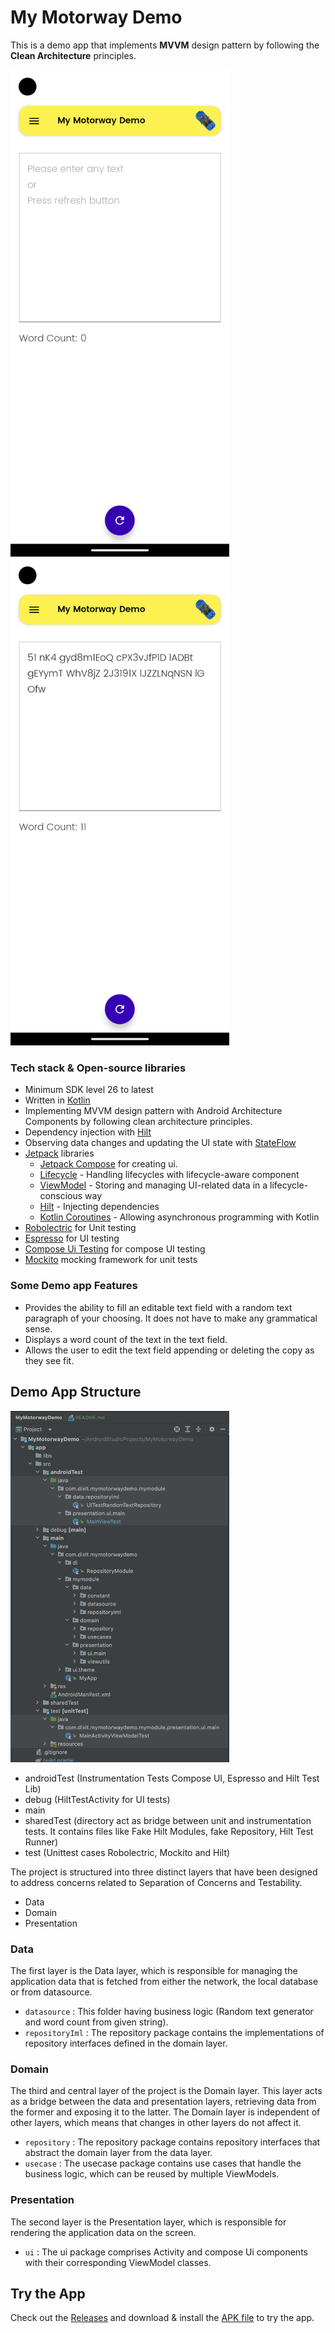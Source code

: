 <h1 align="left">My Motorway Demo </h1>

<p align="left">This is a demo app that implements <b>MVVM</b> design pattern by following the <b>Clean Architecture</b> principles.
</p>

<img src="appImages/app_screenshot_1.png" width="350"/>

<img src="appImages/app_screenshot_2.png" width="350"/>

### Tech stack & Open-source libraries
- Minimum SDK level 26 to latest
- Written in [Kotlin](https://kotlinlang.org/)
- Implementing MVVM design pattern with Android Architecture Components by following clean architecture principles.
- Dependency injection with [Hilt](https://developer.android.com/training/dependency-injection/hilt-android)
- Observing data changes and updating the UI state with [StateFlow](https://kotlinlang.org/api/kotlinx.coroutines/kotlinx-coroutines-core/kotlinx.coroutines.flow/-state-flow/)
- [Jetpack](https://developer.android.com/jetpack) libraries
    - [Jetpack Compose](https://developer.android.com/jetpack/compose) for creating ui.
    - [Lifecycle](https://developer.android.com/topic/libraries/architecture/lifecycle) - Handling lifecycles with lifecycle-aware component
    - [ViewModel](https://developer.android.com/topic/libraries/architecture/viewmodel) - Storing and managing UI-related data in a lifecycle-conscious way
    - [Hilt](https://developer.android.com/training/dependency-injection/hilt-android) - Injecting dependencies
    - [Kotlin Coroutines](https://kotlinlang.org/docs/coroutines-overview.html) - Allowing asynchronous programming with Kotlin
- [Robolectric](https://robolectric.org/) for Unit testing
- [Espresso](https://developer.android.com/training/testing/espresso) for UI testing
- [Compose Ui Testing](https://developer.android.com/jetpack/compose/testing) for compose UI testing
- [Mockito](https://site.mockito.org/) mocking framework for unit tests

### Some Demo app Features
- Provides the ability to fill an editable text field with a random text paragraph of your
  choosing. It does not have to make any grammatical sense.
- Displays a word count of the text in the text field.
- Allows the user to edit the text field appending or deleting the copy as they see fit.


## Demo App Structure
<img src="appImages/app_package_structure.png" width="350"/>

- androidTest (Instrumentation Tests Compose UI, Espresso and Hilt Test Lib)
- debug (HiltTestActivity for UI tests)
- main
- sharedTest (directory act as bridge between unit and instrumentation tests. It contains files like Fake Hilt Modules, fake Repository, Hilt Test Runner)
- test (Unittest cases Robolectric, Mockito and Hilt)

The project is structured into three distinct layers that have been designed to address concerns related to Separation of Concerns and Testability.
- Data
- Domain
- Presentation

### Data
The first layer is the Data layer, which is responsible for managing the application data that is fetched from either the network, the local database or from datasource.
- `datasource` : This folder having business logic (Random text generator and word count from given string).
- `repositoryIml` : The repository package contains the implementations of repository interfaces defined in the domain layer.

### Domain
The third and central layer of the project is the Domain layer.
This layer acts as a bridge between the data and presentation layers, retrieving data from the former and exposing it to the latter.
The Domain layer is independent of other layers, which means that changes in other layers do not affect it.
- `repository` : The repository package contains repository interfaces that abstract the domain layer from the data layer.
- `usecase` : The usecase package contains use cases that handle the business logic, which can be reused by multiple ViewModels.

### Presentation
The second layer is the Presentation layer, which is responsible for rendering the application data on the screen.
- `ui` : The ui package comprises Activity and compose Ui components with their corresponding ViewModel classes.


## Try the App
Check out the [Releases](https://github.com/ddpatel2606/MyMotorwayDemo/releases) and download & install the <a href="apk/app-debug.apk">APK file<a/> to try the app.
